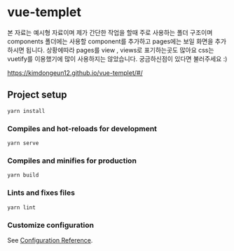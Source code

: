 # vue-templet

본 자료는 예시형 자료이며
제가 간단한 작업을 할때 주로 사용하는 폴더 구조이며
components 폴더에는 사용할 component를 추가하고
pages에는 보일 화면을 추가하시면 됩니다. 상황에따라 pages를 view , views로 표기하는곳도 많아요
css는 vuetify를 이용했기에 많이 사용하지는 않았습니다. 
궁금하신점이 있다면 불러주세요 :)

https://kimdongeun12.github.io/vue-templet/#/

## Project setup
```
yarn install
```

### Compiles and hot-reloads for development
```
yarn serve
```

### Compiles and minifies for production
```
yarn build
```

### Lints and fixes files
```
yarn lint
```

### Customize configuration
See [Configuration Reference](https://cli.vuejs.org/config/).
